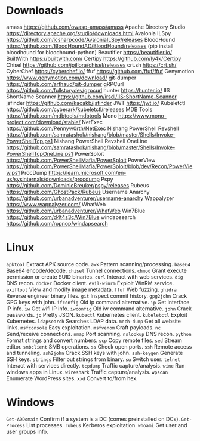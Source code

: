 # Downloads

amass https://github.com/owasp-amass/amass
Apache Directory Studio https://directory.apache.org/studio/downloads.html
Avalonia ILSpy https://github.com/icsharpcode/AvaloniaILSpy/releases
BloodHound https://github.com/BloodHoundAD/BloodHound/releases
(pip install bloodhound for bloodhound-python)
Beautifier https://beautifier.io/
BuiltWith https://builtwith.com/
Certipy https://github.com/ly4k/Certipy
Chisel https://github.com/jpillora/chisel/releases
crt.sh https://crt.sh/
CyberChef https://cyberchef.io/
ffuf https://github.com/ffuf/ffuf
Genymotion https://www.genymotion.com/download/
git-dumper https://github.com/arthaud/git-dumper
gRPCurl https://github.com/fullstorydev/grpcurl
hunter https://hunter.io/
IIS ShortName Scanner https://github.com/irsdl/IIS-ShortName-Scanner
jsfinder https://github.com/kacakb/jsfinder
JWT https://jwt.io/
Kubeletctl https://github.com/cyberark/kubeletctl/releases
MDB Tools https://github.com/mdbtools/mdbtools
Mono https://www.mono-project.com/download/stable/
NetExec https://github.com/Pennyw0rth/NetExec
Nishang PowerShell Revshell https://github.com/samratashok/nishang/blob/master/Shells/Invoke-PowerShellTcp.ps1
Nishang PowerShell Revshell OneLine https://github.com/samratashok/nishang/blob/master/Shells/Invoke-PowerShellTcpOneLine.ps1
PowerSploit https://github.com/PowerShellMafia/PowerSploit
PowerView https://github.com/PowerShellMafia/PowerSploit/blob/dev/Recon/PowerView.ps1
ProcDump https://learn.microsoft.com/en-us/sysinternals/downloads/procdump
Pspy https://github.com/DominicBreuker/pspy/releases
Rubeus https://github.com/GhostPack/Rubeus
Username Anarchy https://github.com/urbanadventurer/username-anarchy
Wappalyzer https://www.wappalyzer.com/
WhatWeb https://github.com/urbanadventurer/WhatWeb
Win7Blue https://github.com/d4t4s3c/Win7Blue
windapsearch https://github.com/ropnop/windapsearch
# Linux

`apktool` Extract APK source code.
`awk` Pattern scanning/processing.
`base64` Base64 encode/decode.
`chisel` Tunnel connections.
`chmod` Grant execute permission or create SUID binaries.
`curl` Interact with web services.
`dig` DNS recon.
`docker` Docker client.
`evil-winrm` Exploit WinRM service.
`exiftool` View and modify image metadata.
`ffuf` Web fuzzing.
`ghidra` Reverse engineer binary files.
`git` Inspect commit history.
`gpg2john` Crack GPG keys with john.
`ifconfig` Old ip command alternative.
`ip` Get interface IP info.
`iw` Get wifi IP info.
`iwconfig` Old iw command alternative.
`john` Crack passwords.
`jq` Pretty JSON.
`kubectl` Kubernetes client.
`kubeletctl` Exploit Kubernetes.
`ldapsearch` Searches LDAP data.
`mech-dump` Get all website links.
`msfconsole` Easy exploitation.
`msfvenom` Craft payloads.
`nc` Send/receive connections.
`nmap` Port scanning.
`nslookup` DNS recon.
`python` Format strings and convert numbers.
`scp` Copy remote files.
`sed` Stream editor.
`smbclient` SMB operations.
`ss` Check open ports.
`ssh` Remote access and tunneling.
`ssh2john` Crack SSH keys with john.
`ssh-keygen` Generate SSH keys.
`strings` Filter out strings from binary.
`su` Switch user.
`telnet` Interact with services directly.
`tcpdump` Traffic capture/analysis.
`wine` Run windows apps in Linux.
`wireshark` Traffic capture/analysis.
`wpscan` Enumerate WordPress sites.
`xxd` Convert to/from hex.

# Windows

`Get-ADDomain` Confirm if a system is a DC (comes preinstalled on DCs).
`Get-Process` List processes.
`rubeus` Kerberos exploitation.
`whoami` Get user and user groups info.
